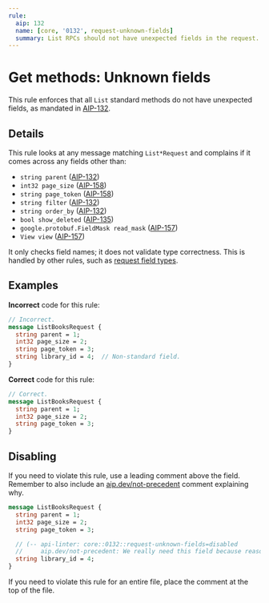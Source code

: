 ```yaml
---
rule:
  aip: 132
  name: [core, '0132', request-unknown-fields]
  summary: List RPCs should not have unexpected fields in the request.
---
```


# Get methods: Unknown fields

This rule enforces that all `List` standard methods do not have unexpected
fields, as mandated in [AIP-132][].

## Details

This rule looks at any message matching `List*Request` and complains if it
comes across any fields other than:

- `string parent` ([AIP-132][])
- `int32 page_size` ([AIP-158][])
- `string page_token` ([AIP-158][])
- `string filter` ([AIP-132][])
- `string order_by` ([AIP-132][])
- `bool show_deleted` ([AIP-135][])
- `google.protobuf.FieldMask read_mask` ([AIP-157][])
- `View view` ([AIP-157][])

It only checks field names; it does not validate type correctness. This is
handled by other rules, such as
[request field types](./0132-request-field-types.md).

## Examples

**Incorrect** code for this rule:

```proto
// Incorrect.
message ListBooksRequest {
  string parent = 1;
  int32 page_size = 2;
  string page_token = 3;
  string library_id = 4;  // Non-standard field.
}
```

**Correct** code for this rule:

```proto
// Correct.
message ListBooksRequest {
  string parent = 1;
  int32 page_size = 2;
  string page_token = 3;
}
```

## Disabling

If you need to violate this rule, use a leading comment above the field.
Remember to also include an [aip.dev/not-precedent][] comment explaining why.

```proto
message ListBooksRequest {
  string parent = 1;
  int32 page_size = 2;
  string page_token = 3;

  // (-- api-linter: core::0132::request-unknown-fields=disabled
  //     aip.dev/not-precedent: We really need this field because reasons. --)
  string library_id = 4;
}
```

If you need to violate this rule for an entire file, place the comment at the
top of the file.

[aip-132]: https://aip.dev/132
[aip-135]: https://aip.dev/135
[aip-157]: https://aip.dev/157
[aip-158]: https://aip.dev/158
[aip.dev/not-precedent]: https://aip.dev/not-precedent
